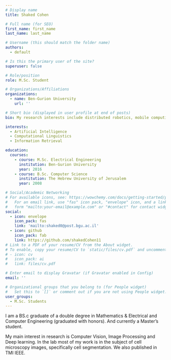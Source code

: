 ```yaml
---
# Display name
title: Shaked Cohen

# Full name (for SEO)
first_name: first_name
last_name: last_name

# Username (this should match the folder name)
authors:
  - default

# Is this the primary user of the site?
superuser: false

# Role/position
role: M.Sc. Student

# Organizations/Affiliations
organizations:
  - name: Ben-Gurion University
    url: ''

# Short bio (displayed in user profile at end of posts)
bio: My research interests include distributed robotics, mobile computing and programmable matter.

interests:
  - Artificial Intelligence
  - Computational Linguistics
  - Information Retrieval

education:
  courses:
    - course: M.Sc. Electrical Engineering
      institution: Ben-Gurion University
      year: 2016
    - course: B.Sc. Computer Science
      institution: The Hebrew University of Jerusalem
      year: 2008

# Social/Academic Networking
# For available icons, see: https://wowchemy.com/docs/getting-started/page-builder/#icons
#   For an email link, use "fas" icon pack, "envelope" icon, and a link in the
#   form "mailto:your-email@example.com" or "#contact" for contact widget.
social:
  - icon: envelope
    icon_pack: fas
    link: 'mailto:shaked0@post.bgu.ac.il'
  - icon: github
    icon_pack: fab
    link: https://github.com/shakedCohen11
# Link to a PDF of your resume/CV from the About widget.
# To enable, copy your resume/CV to `static/files/cv.pdf` and uncomment the lines below.
# - icon: cv
#   icon_pack: ai
#   link: files/cv.pdf

# Enter email to display Gravatar (if Gravatar enabled in Config)
email: ''

# Organizational groups that you belong to (for People widget)
#   Set this to `[]` or comment out if you are not using People widget.
user_groups:
  - M.Sc. Students
---
```


I am a BS.c graduate of a double degree in Mathematics & Electrical and Computer Engineering (graduated with honors). And currently a Master’s student.

My main interest in research is Computer Vision, Image Processing and Deep learning. In the lab most of my work is in the subject of cell microscopy images, specifically cell segmentation. We also published in TMI IEEE.
